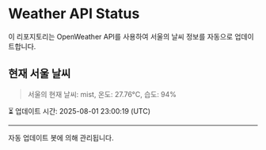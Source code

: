 
# Weather API Status

이 리포지토리는 OpenWeather API를 사용하여 서울의 날씨 정보를 자동으로 업데이트합니다.

## 현재 서울 날씨
> 서울의 현재 날씨: mist, 온도: 27.76°C, 습도: 94%

⏳ 업데이트 시간: 2025-08-01 23:00:19 (UTC)

---
자동 업데이트 봇에 의해 관리됩니다.
